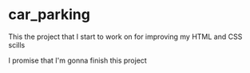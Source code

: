 # car_parking
This the project that I start to work on for improving my HTML and CSS scills

I promise that I'm gonna finish this project

